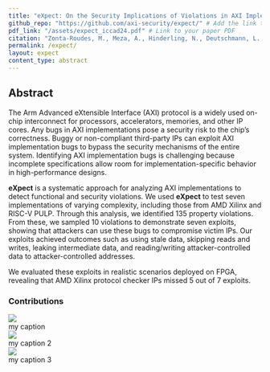 ```yaml
---
title: "eXpect: On the Security Implications of Violations in AXI Implementations"
github_repo: "https://github.com/axi-security/expect/" # Add the link to your GitHub repo here
pdf_link: "/assets/expect_iccad24.pdf" # Link to your paper PDF
citation: "Zonta-Roudes, M., Meza, A., Hinderling, N., Deutschmann, L., Restuccia, F., Kastner, R., & Shinde, S. 'eXpect: On the Security Implications of Violations in AXI Implementations.' ICCAD 2024."
permalink: /expect/
layout: expect
content_type: abstract
---
```

## Abstract

The Arm Advanced eXtensible Interface (AXI) protocol is a widely used on-chip interconnect for processors, accelerators, memories, and other IP cores. Any bugs in AXI implementations pose a security risk to the chip’s correctness. Buggy or non-compliant third-party IPs can exploit AXI implementation bugs to bypass the security mechanisms of the entire system. Identifying AXI implementation bugs is challenging because incomplete specifications allow room for implementation-specific behavior in high-performance designs.

**eXpect** is a systematic approach for analyzing AXI implementations to detect functional and security violations. We used **eXpect** to test seven implementations of varying complexity, including those from AMD Xilinx and RISC-V PULP. Through this analysis, we identified 135 property violations. From these, we sampled 10 violations to demonstrate seven exploits, showing that attackers can use these bugs to compromise victim IPs. Our exploits achieved outcomes such as using stale data, skipping reads and writes, leaking intermediate data, and reading/writing attacker-controlled data to attacker-controlled addresses.

We evaluated these exploits in realistic scenarios deployed on FPGA, revealing that AMD Xilinx protocol checker IPs missed 5 out of 7 exploits.

### Contributions

<div class ="pics">
<div class="pic data-modelling">
<img src = "{{'../assets/data-modelling.png' | realtive_url}}"/>
<figcaption> my caption </figcaption>
</div>
<div class="pic specifications">
<img src = "{{'../assets/specifications.png' | realtive_url}}"/>
<figcaption> my caption 2 </figcaption>
</div>
<div class="pic bug">
<img src = "{{'../assets/bug.png' | realtive_url}}"/>
<figcaption> my caption 3 </figcaption>

</div>
</div>

